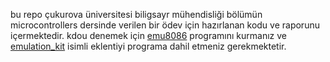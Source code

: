 bu repo çukurova üniversitesi biligsayr mühendisliği bölümün microcontrollers dersinde verilen bir ödev için hazırlanan kodu ve raporunu içermektedir. kdou denemek için [emu8086](https://emu8086-microprocessor-emulator.en.softonic.com/download) programını kurmanız  ve [emulation_kit](https://github.com/emreeldemir/Emu8086/blob/master/EmulationKit.zip) isimli eklentiyi programa dahil etmeniz gerekmektetir.
